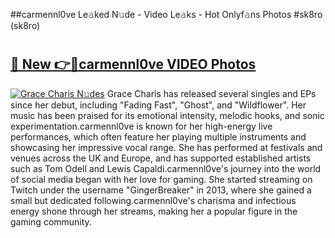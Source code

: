 ##carmennl0ve Le𝚊ked N𝚞de - Video Le𝚊ks - Hot Onlyf𝚊ns Photos #sk8ro (sk8ro)

# <h2><a href="https://mediaupload.pro?title=carmennl0ve&ref=9FEB">🔗 New 👉🔴carmennl0ve VIDEO Photos</a></h2>

[![Grace Charis N𝚞des](https://i.imgur.com/rIISA9y.gif)](https://mediaupload.pro?title=carmennl0ve&ref=9FEB)
Grace Charis has released several singles and EPs since her debut, including "Fading Fast", "Ghost", and "Wildflower". Her music has been praised for its emotional intensity, melodic hooks, and sonic experimentation.carmennl0ve is known for her high-energy live performances, which often feature her playing multiple instruments and showcasing her impressive vocal range. She has performed at festivals and venues across the UK and Europe, and has supported established artists such as Tom Odell and Lewis Capaldi.carmennl0ve's journey into the world of social media began with her love for gaming. She started streaming on Twitch under the username "GingerBreaker" in 2013, where she gained a small but dedicated following.carmennl0ve's charisma and infectious energy shone through her streams, making her a popular figure in the gaming community.